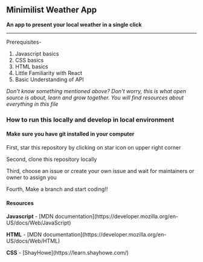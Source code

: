 ## Minimilist Weather App

  
 
<b>An app to present your local weather in a single click</b>
<hr/>
Prerequisites-
<ol>
<li>Javascript basics
<li>CSS basics
<li>HTML basics
<li>Little Familiarity with React
<li>Basic Understanding of API
</ol>

<i>Don't know something mentioned above?
Don't worry, this is what open source is about, learn and grow together. You will find resources about everything in this file</i>

### How to run this locally and develop in local environment
#### Make sure you have git installed in your computer


<p>First, star this repository by clicking on star icon on upper right corner</p>
<p>Second, clone this repository locally</p>
<p>Third, choose an issue or create your own issue and wait for maintainers or owner to assign you</p>
<p>Fourth, Make a branch and start coding!!</p>









#### Resources
<p><b>Javascript</b> - [MDN documentation](https://developer.mozilla.org/en-US/docs/Web/JavaScript)</p>
<p><b>HTML</b> - [MDN documentation](https://developer.mozilla.org/en-US/docs/Web/HTML)</p>
<p><b>CSS</b> - [ShayHowe](https://learn.shayhowe.com/)</p>
